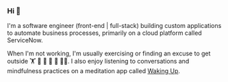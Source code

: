 ### Hi 👋

I'm a software engineer (front-end | full-stack) building custom applications to automate business processes, primarily on a cloud platform called ServiceNow.

When I'm not working, I'm usually exercising or finding an excuse to get outside 🏋️ 🏀 🎾 🏃 🥾 🧘‍♂️. I also enjoy listening to conversations and mindfulness practices on a meditation app called [Waking Up](https://www.wakingup.com/).
